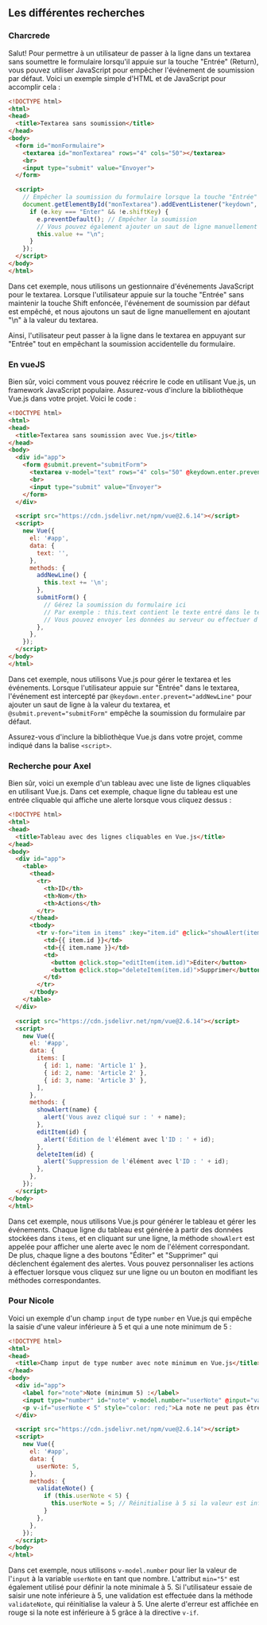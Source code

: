 ## Les différentes recherches


### Charcrede

Salut! Pour permettre à un utilisateur de passer à la ligne dans un textarea sans soumettre le formulaire lorsqu'il appuie sur la touche "Entrée" (Return), vous pouvez utiliser JavaScript pour empêcher l'événement de soumission par défaut. Voici un exemple simple d'HTML et de JavaScript pour accomplir cela :

```html
<!DOCTYPE html>
<html>
<head>
  <title>Textarea sans soumission</title>
</head>
<body>
  <form id="monFormulaire">
    <textarea id="monTextarea" rows="4" cols="50"></textarea>
    <br>
    <input type="submit" value="Envoyer">
  </form>

  <script>
    // Empêcher la soumission du formulaire lorsque la touche "Entrée" est enfoncée dans le textarea
    document.getElementById("monTextarea").addEventListener("keydown", function(e) {
      if (e.key === "Enter" && !e.shiftKey) {
        e.preventDefault(); // Empêcher la soumission
        // Vous pouvez également ajouter un saut de ligne manuellement
        this.value += "\n";
      }
    });
  </script>
</body>
</html>
```

Dans cet exemple, nous utilisons un gestionnaire d'événements JavaScript pour le textarea. Lorsque l'utilisateur appuie sur la touche "Entrée" sans maintenir la touche Shift enfoncée, l'événement de soumission par défaut est empêché, et nous ajoutons un saut de ligne manuellement en ajoutant "\n" à la valeur du textarea.

Ainsi, l'utilisateur peut passer à la ligne dans le textarea en appuyant sur "Entrée" tout en empêchant la soumission accidentelle du formulaire.

 ### En vueJS

 Bien sûr, voici comment vous pouvez réécrire le code en utilisant Vue.js, un framework JavaScript populaire. Assurez-vous d'inclure la bibliothèque Vue.js dans votre projet. Voici le code :

```html
<!DOCTYPE html>
<html>
<head>
  <title>Textarea sans soumission avec Vue.js</title>
</head>
<body>
  <div id="app">
    <form @submit.prevent="submitForm">
      <textarea v-model="text" rows="4" cols="50" @keydown.enter.prevent="addNewLine"></textarea>
      <br>
      <input type="submit" value="Envoyer">
    </form>
  </div>

  <script src="https://cdn.jsdelivr.net/npm/vue@2.6.14"></script>
  <script>
    new Vue({
      el: '#app',
      data: {
        text: '',
      },
      methods: {
        addNewLine() {
          this.text += '\n';
        },
        submitForm() {
          // Gérez la soumission du formulaire ici
          // Par exemple : this.text contient le texte entré dans le textarea
          // Vous pouvez envoyer les données au serveur ou effectuer d'autres actions.
        },
      },
    });
  </script>
</body>
</html>
```

Dans cet exemple, nous utilisons Vue.js pour gérer le textarea et les événements. Lorsque l'utilisateur appuie sur "Entrée" dans le textarea, l'événement est intercepté par `@keydown.enter.prevent="addNewLine"` pour ajouter un saut de ligne à la valeur du textarea, et `@submit.prevent="submitForm"` empêche la soumission du formulaire par défaut.

Assurez-vous d'inclure la bibliothèque Vue.js dans votre projet, comme indiqué dans la balise `<script>`.

### Recherche pour Axel

Bien sûr, voici un exemple d'un tableau avec une liste de lignes cliquables en utilisant Vue.js. Dans cet exemple, chaque ligne du tableau est une entrée cliquable qui affiche une alerte lorsque vous cliquez dessus :

```html
<!DOCTYPE html>
<html>
<head>
  <title>Tableau avec des lignes cliquables en Vue.js</title>
</head>
<body>
  <div id="app">
    <table>
      <thead>
        <tr>
          <th>ID</th>
          <th>Nom</th>
          <th>Actions</th>
        </tr>
      </thead>
      <tbody>
        <tr v-for="item in items" :key="item.id" @click="showAlert(item.name)">
          <td>{{ item.id }}</td>
          <td>{{ item.name }}</td>
          <td>
            <button @click.stop="editItem(item.id)">Editer</button>
            <button @click.stop="deleteItem(item.id)">Supprimer</button>
          </td>
        </tr>
      </tbody>
    </table>
  </div>

  <script src="https://cdn.jsdelivr.net/npm/vue@2.6.14"></script>
  <script>
    new Vue({
      el: '#app',
      data: {
        items: [
          { id: 1, name: 'Article 1' },
          { id: 2, name: 'Article 2' },
          { id: 3, name: 'Article 3' },
        ],
      },
      methods: {
        showAlert(name) {
          alert('Vous avez cliqué sur : ' + name);
        },
        editItem(id) {
          alert('Édition de l'élément avec l'ID : ' + id);
        },
        deleteItem(id) {
          alert('Suppression de l'élément avec l'ID : ' + id);
        },
      },
    });
  </script>
</body>
</html>
```

Dans cet exemple, nous utilisons Vue.js pour générer le tableau et gérer les événements. Chaque ligne du tableau est générée à partir des données stockées dans `items`, et en cliquant sur une ligne, la méthode `showAlert` est appelée pour afficher une alerte avec le nom de l'élément correspondant. De plus, chaque ligne a des boutons "Éditer" et "Supprimer" qui déclenchent également des alertes. Vous pouvez personnaliser les actions à effectuer lorsque vous cliquez sur une ligne ou un bouton en modifiant les méthodes correspondantes.

### Pour Nicole

Voici un exemple d'un champ `input` de type `number` en Vue.js qui empêche la saisie d'une valeur inférieure à 5 et qui a une note minimum de 5 :

```html
<!DOCTYPE html>
<html>
<head>
  <title>Champ input de type number avec note minimum en Vue.js</title>
</head>
<body>
  <div id="app">
    <label for="note">Note (minimum 5) :</label>
    <input type="number" id="note" v-model.number="userNote" @input="validateNote" min="5">
    <p v-if="userNote < 5" style="color: red;">La note ne peut pas être inférieure à 5.</p>
  </div>

  <script src="https://cdn.jsdelivr.net/npm/vue@2.6.14"></script>
  <script>
    new Vue({
      el: '#app',
      data: {
        userNote: 5,
      },
      methods: {
        validateNote() {
          if (this.userNote < 5) {
            this.userNote = 5; // Réinitialise à 5 si la valeur est inférieure
          }
        },
      },
    });
  </script>
</body>
</html>
```

Dans cet exemple, nous utilisons `v-model.number` pour lier la valeur de l'`input` à la variable `userNote` en tant que nombre. L'attribut `min="5"` est également utilisé pour définir la note minimale à 5. Si l'utilisateur essaie de saisir une note inférieure à 5, une validation est effectuée dans la méthode `validateNote`, qui réinitialise la valeur à 5. Une alerte d'erreur est affichée en rouge si la note est inférieure à 5 grâce à la directive `v-if`.